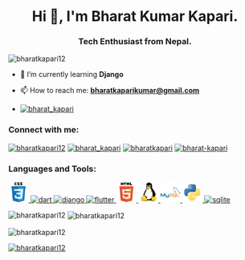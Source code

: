 <h1 align="center">Hi 👋, I'm Bharat Kumar Kapari.</h1>
<h3 align="center">Tech Enthusiast from Nepal.</h3>

<p align="left"> <img src="https://komarev.com/ghpvc/?username=bharatkapari12&label=Profile%20views&color=0e75b6&style=flat" alt="bharatkapari12" /> </p>

- 🌱 I’m currently learning **Django**

- 📫 How to reach me: **bharatkaparikumar@gmail.com**

- <p align="left"> <a href="https://www.instagram.com/bharat_kapari/" target="blank"><img src="https://img.shields.io/twitter/follow/bharatkapari?logo=twitter&style=for-the-badge" alt="bharat_kapari" /></a> </p>

<h3 align="left">Connect with me:</h3>
<p align="left">
<a href="https://fb.com/bharatkapari12" target="blank"><img align="center" src="https://raw.githubusercontent.com/rahuldkjain/github-profile-readme-generator/master/src/images/icons/Social/facebook.svg" alt="bharatkapari12" height="30" width="40" /></a>
<a href="https://instagram.com/bharat_kapari" target="blank"><img align="center" src="https://raw.githubusercontent.com/rahuldkjain/github-profile-readme-generator/master/src/images/icons/Social/instagram.svg" alt="bharat_kapari" height="30" width="40" /></a>
<a href="https://twitter.com/bharatkapari" target="blank"><img align="center" src="https://raw.githubusercontent.com/rahuldkjain/github-profile-readme-generator/master/src/images/icons/Social/twitter.svg" alt="bharatkapari" height="30" width="40" /></a>
<a href="https://linkedin.com/in/bharat-kapari" target="blank"><img align="center" src="https://raw.githubusercontent.com/rahuldkjain/github-profile-readme-generator/master/src/images/icons/Social/linked-in-alt.svg" alt="bharat-kapari" height="30" width="40" /></a>
</p>

<h3 align="left">Languages and Tools:</h3>
<p align="left"> <a href="https://www.w3schools.com/css/" target="_blank" rel="noreferrer"> <img src="https://raw.githubusercontent.com/devicons/devicon/master/icons/css3/css3-original-wordmark.svg" alt="css3" width="40" height="40"/> </a> <a href="https://dart.dev" target="_blank" rel="noreferrer"> <img src="https://www.vectorlogo.zone/logos/dartlang/dartlang-icon.svg" alt="dart" width="40" height="40"/> </a> <a href="https://www.djangoproject.com/" target="_blank" rel="noreferrer"> <img src="https://cdn.worldvectorlogo.com/logos/django.svg" alt="django" width="40" height="40"/> </a> <a href="https://flutter.dev" target="_blank" rel="noreferrer"> <img src="https://www.vectorlogo.zone/logos/flutterio/flutterio-icon.svg" alt="flutter" width="40" height="40"/> </a> <a href="https://www.w3.org/html/" target="_blank" rel="noreferrer"> <img src="https://raw.githubusercontent.com/devicons/devicon/master/icons/html5/html5-original-wordmark.svg" alt="html5" width="40" height="40"/> </a> <a href="https://www.linux.org/" target="_blank" rel="noreferrer"> <img src="https://raw.githubusercontent.com/devicons/devicon/master/icons/linux/linux-original.svg" alt="linux" width="40" height="40"/> </a> <a href="https://www.mysql.com/" target="_blank" rel="noreferrer"> <img src="https://raw.githubusercontent.com/devicons/devicon/master/icons/mysql/mysql-original-wordmark.svg" alt="mysql" width="40" height="40"/> </a> <a href="https://www.python.org" target="_blank" rel="noreferrer"> <img src="https://raw.githubusercontent.com/devicons/devicon/master/icons/python/python-original.svg" alt="python" width="40" height="40"/> </a> <a href="https://www.sqlite.org/" target="_blank" rel="noreferrer"> <img src="https://www.vectorlogo.zone/logos/sqlite/sqlite-icon.svg" alt="sqlite" width="40" height="40"/> </a> </p>

<p><img align="left" src="https://github-readme-stats.vercel.app/api/top-langs?username=bharatkapari12&show_icons=true&theme=tokyonight&title_color=12b569&text_color=d68fc3&locale=en&layout=compact" alt="bharatkapari12" /></p>

<p>&nbsp;<img align="center" src="https://github-readme-stats.vercel.app/api?username=bharatkapari12&show_icons=true&locale=en" alt="bharatkapari12" /></p>

<p><img align="center" src="https://github-readme-streak-stats.herokuapp.com/?user=bharatkapari12&" alt="bharatkapari12" /></p>

<p align="left"> <a href="https://github.com/ryo-ma/github-profile-trophy"><img src="https://github-profile-trophy.vercel.app/?username=bharatkapari12" alt="bharatkapari12" /></a> </p>

<!--
**bharatkapari12/bharatkapari12** is a ✨ _special_ ✨ repository because its `README.md` (this file) appears on your GitHub profile.

Here are some ideas to get you started:

- 🔭 I’m currently working on ...
- 🌱 I’m currently learning ...
- 👯 I’m looking to collaborate on ...
- 🤔 I’m looking for help with ...
- 💬 Ask me about ...
- 📫 How to reach me: ...
- 😄 Pronouns: ...
- ⚡ Fun fact: ...
-->
